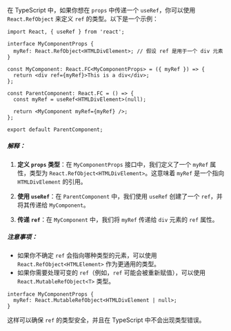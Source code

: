 在 TypeScript 中，如果你想在 `props` 中传递一个 `useRef`，你可以使用 `React.RefObject` 来定义 `ref` 的类型。以下是一个示例：

```tsx
import React, { useRef } from 'react';

interface MyComponentProps {
  myRef: React.RefObject<HTMLDivElement>; // 假设 ref 是用于一个 div 元素
}

const MyComponent: React.FC<MyComponentProps> = ({ myRef }) => {
  return <div ref={myRef}>This is a div</div>;
};

const ParentComponent: React.FC = () => {
  const myRef = useRef<HTMLDivElement>(null);

  return <MyComponent myRef={myRef} />;
};

export default ParentComponent;
```

##### 解释：
1. **定义 `props` 类型**：在 `MyComponentProps` 接口中，我们定义了一个 `myRef` 属性，类型为 `React.RefObject<HTMLDivElement>`。这意味着 `myRef` 是一个指向 `HTMLDivElement` 的引用。

2. **使用 `useRef`**：在 `ParentComponent` 中，我们使用 `useRef` 创建了一个 `ref`，并将其传递给 `MyComponent`。

3. **传递 `ref`**：在 `MyComponent` 中，我们将 `myRef` 传递给 `div` 元素的 `ref` 属性。

##### 注意事项：
- 如果你不确定 `ref` 会指向哪种类型的元素，可以使用 `React.RefObject<HTMLElement>` 作为更通用的类型。
- 如果你需要处理可变的 `ref`（例如，`ref` 可能会被重新赋值），可以使用 `React.MutableRefObject<T>` 类型。

```tsx
interface MyComponentProps {
  myRef: React.MutableRefObject<HTMLDivElement | null>;
}
```

这样可以确保 `ref` 的类型安全，并且在 TypeScript 中不会出现类型错误。